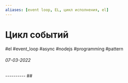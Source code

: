 ```yaml
---
aliases: [event loop, EL, цикл исполнения, el]
---
```

# Цикл событий
#el #event_loop #async #nodejs #programming #pattern
<h6>07-03-2022</h6>
----------
## 